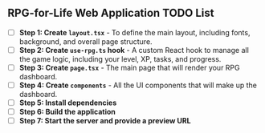 ## RPG-for-Life Web Application TODO List

- [ ] **Step 1: Create `layout.tsx`** - To define the main layout, including fonts, background, and overall page structure.
- [ ] **Step 2: Create `use-rpg.ts` hook** - A custom React hook to manage all the game logic, including your level, XP, tasks, and progress.
- [ ] **Step 3: Create `page.tsx`** - The main page that will render your RPG dashboard.
- [ ] **Step 4: Create `components`** - All the UI components that will make up the dashboard.
- [ ] **Step 5: Install dependencies**
- [ ] **Step 6: Build the application**
- [ ] **Step 7: Start the server and provide a preview URL**
